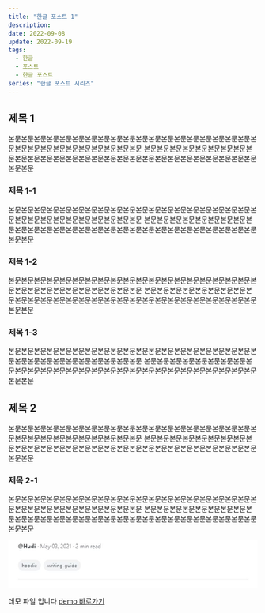 ```yaml
---
title: "한글 포스트 1"
description:
date: 2022-09-08
update: 2022-09-19
tags:
  - 한글
  - 포스트
  - 한글 포스트
series: "한글 포스트 시리즈"
---
```


## 제목 1

본문본문본문본문본문본문본문본문본문본문본문본문본문본문본문본문본문본문본문본문본문본문본문본문본문본문본문본문본문본문
본문본문본문본문본문본문본문본문본문본문본문본문본문본문본문본문본문본문본문본문본문본문본문본문본문본문본문본문본문본문

### 제목 1-1

본문본문본문본문본문본문본문본문본문본문본문본문본문본문본문본문본문본문본문본문본문본문본문본문본문본문본문본문본문본문
본문본문본문본문본문본문본문본문본문본문본문본문본문본문본문본문본문본문본문본문본문본문본문본문본문본문본문본문본문본문

### 제목 1-2

본문본문본문본문본문본문본문본문본문본문본문본문본문본문본문본문본문본문본문본문본문본문본문본문본문본문본문본문본문본문
본문본문본문본문본문본문본문본문본문본문본문본문본문본문본문본문본문본문본문본문본문본문본문본문본문본문본문본문본문본문

### 제목 1-3

본문본문본문본문본문본문본문본문본문본문본문본문본문본문본문본문본문본문본문본문본문본문본문본문본문본문본문본문본문본문
본문본문본문본문본문본문본문본문본문본문본문본문본문본문본문본문본문본문본문본문본문본문본문본문본문본문본문본문본문본문

## 제목 2

본문본문본문본문본문본문본문본문본문본문본문본문본문본문본문본문본문본문본문본문본문본문본문본문본문본문본문본문본문본문
본문본문본문본문본문본문본문본문본문본문본문본문본문본문본문본문본문본문본문본문본문본문본문본문본문본문본문본문본문본문

### 제목 2-1

본문본문본문본문본문본문본문본문본문본문본문본문본문본문본문본문본문본문본문본문본문본문본문본문본문본문본문본문본문본문
본문본문본문본문본문본문본문본문본문본문본문본문본문본문본문본문본문본문본문본문본문본문본문본문본문본문본문본문본문본문

![](tag-example.jpg)

데모 파일 입니다 [demo 바로가기](/demo/test)
